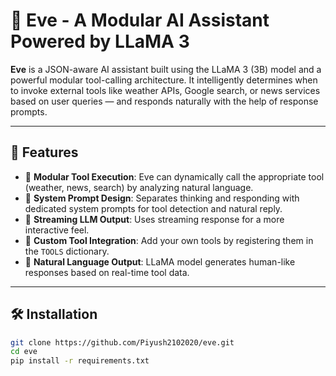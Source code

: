 # 🧠 Eve - A Modular AI Assistant Powered by LLaMA 3

**Eve** is a JSON-aware AI assistant built using the LLaMA 3 (3B) model and a powerful modular tool-calling architecture. It intelligently determines when to invoke external tools like weather APIs, Google search, or news services based on user queries — and responds naturally with the help of response prompts.

---

## 🚀 Features

- 🔄 **Modular Tool Execution**: Eve can dynamically call the appropriate tool (weather, news, search) by analyzing natural language.
- 🧠 **System Prompt Design**: Separates thinking and responding with dedicated system prompts for tool detection and natural reply.
- 📡 **Streaming LLM Output**: Uses streaming response for a more interactive feel.
- 🔧 **Custom Tool Integration**: Add your own tools by registering them in the `TOOLS` dictionary.
- 💬 **Natural Language Output**: LLaMA model generates human-like responses based on real-time tool data.

---

## 🛠️ Installation

```bash
git clone https://github.com/Piyush2102020/eve.git
cd eve
pip install -r requirements.txt
